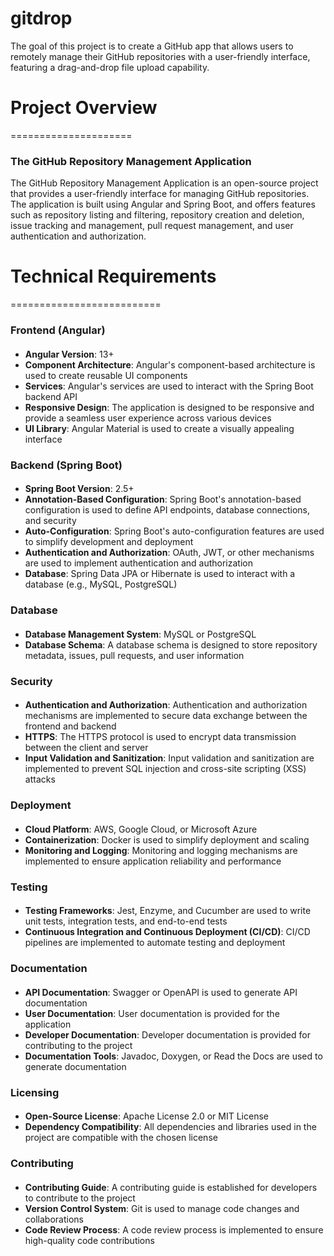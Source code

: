 # gitdrop
The goal of this project is to create a GitHub app that allows users to remotely manage their GitHub repositories with a user-friendly interface, featuring a drag-and-drop file upload capability.


# Project Overview
=====================

### The GitHub Repository Management Application

The GitHub Repository Management Application is an open-source project that provides a user-friendly interface for managing GitHub repositories. The application is built using Angular and Spring Boot, and offers features such as repository listing and filtering, repository creation and deletion, issue tracking and management, pull request management, and user authentication and authorization.

# Technical Requirements
==========================

### Frontend (Angular)
####

* **Angular Version**: 13+
* **Component Architecture**: Angular's component-based architecture is used to create reusable UI components
* **Services**: Angular's services are used to interact with the Spring Boot backend API
* **Responsive Design**: The application is designed to be responsive and provide a seamless user experience across various devices
* **UI Library**: Angular Material is used to create a visually appealing interface

### Backend (Spring Boot)
####

* **Spring Boot Version**: 2.5+
* **Annotation-Based Configuration**: Spring Boot's annotation-based configuration is used to define API endpoints, database connections, and security
* **Auto-Configuration**: Spring Boot's auto-configuration features are used to simplify development and deployment
* **Authentication and Authorization**: OAuth, JWT, or other mechanisms are used to implement authentication and authorization
* **Database**: Spring Data JPA or Hibernate is used to interact with a database (e.g., MySQL, PostgreSQL)

### Database
####

* **Database Management System**: MySQL or PostgreSQL
* **Database Schema**: A database schema is designed to store repository metadata, issues, pull requests, and user information

### Security
####

* **Authentication and Authorization**: Authentication and authorization mechanisms are implemented to secure data exchange between the frontend and backend
* **HTTPS**: The HTTPS protocol is used to encrypt data transmission between the client and server
* **Input Validation and Sanitization**: Input validation and sanitization are implemented to prevent SQL injection and cross-site scripting (XSS) attacks

### Deployment
####

* **Cloud Platform**: AWS, Google Cloud, or Microsoft Azure
* **Containerization**: Docker is used to simplify deployment and scaling
* **Monitoring and Logging**: Monitoring and logging mechanisms are implemented to ensure application reliability and performance

### Testing
####

* **Testing Frameworks**: Jest, Enzyme, and Cucumber are used to write unit tests, integration tests, and end-to-end tests
* **Continuous Integration and Continuous Deployment (CI/CD)**: CI/CD pipelines are implemented to automate testing and deployment

### Documentation
####

* **API Documentation**: Swagger or OpenAPI is used to generate API documentation
* **User Documentation**: User documentation is provided for the application
* **Developer Documentation**: Developer documentation is provided for contributing to the project
* **Documentation Tools**: Javadoc, Doxygen, or Read the Docs are used to generate documentation

### Licensing
####

* **Open-Source License**: Apache License 2.0 or MIT License
* **Dependency Compatibility**: All dependencies and libraries used in the project are compatible with the chosen license

### Contributing
####

* **Contributing Guide**: A contributing guide is established for developers to contribute to the project
* **Version Control System**: Git is used to manage code changes and collaborations
* **Code Review Process**: A code review process is implemented to ensure high-quality code contributions
